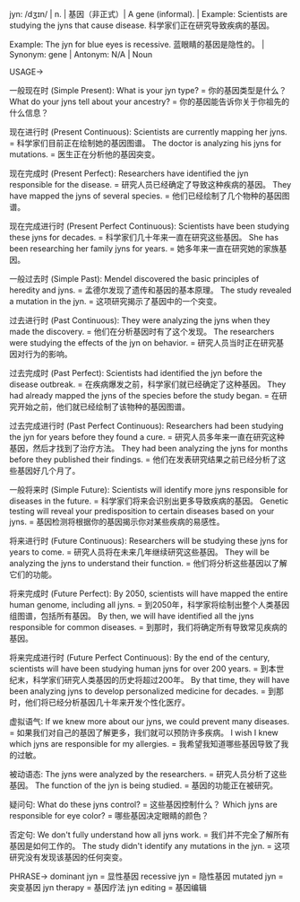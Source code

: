 jyn: /dʒɪn/ | n. | 基因（非正式）| A gene (informal). | Example:  Scientists are studying the jyns that cause disease. 科学家们正在研究导致疾病的基因。

Example:  The jyn for blue eyes is recessive. 蓝眼睛的基因是隐性的。 | Synonym: gene | Antonym:  N/A | Noun


USAGE->

一般现在时 (Simple Present):
What is your jyn type? = 你的基因类型是什么？
What do your jyns tell about your ancestry? = 你的基因能告诉你关于你祖先的什么信息？

现在进行时 (Present Continuous):
Scientists are currently mapping her jyns. = 科学家们目前正在绘制她的基因图谱。
The doctor is analyzing his jyns for mutations. = 医生正在分析他的基因突变。

现在完成时 (Present Perfect):
Researchers have identified the jyn responsible for the disease. = 研究人员已经确定了导致这种疾病的基因。
They have mapped the jyns of several species. = 他们已经绘制了几个物种的基因图谱。

现在完成进行时 (Present Perfect Continuous):
Scientists have been studying these jyns for decades. = 科学家们几十年来一直在研究这些基因。
She has been researching her family jyns for years. = 她多年来一直在研究她的家族基因。

一般过去时 (Simple Past):
Mendel discovered the basic principles of heredity and jyns. = 孟德尔发现了遗传和基因的基本原理。
The study revealed a mutation in the jyn. = 这项研究揭示了基因中的一个突变。

过去进行时 (Past Continuous):
They were analyzing the jyns when they made the discovery. = 他们在分析基因时有了这个发现。
The researchers were studying the effects of the jyn on behavior. = 研究人员当时正在研究基因对行为的影响。

过去完成时 (Past Perfect):
Scientists had identified the jyn before the disease outbreak. = 在疾病爆发之前，科学家们就已经确定了这种基因。
They had already mapped the jyns of the species before the study began. = 在研究开始之前，他们就已经绘制了该物种的基因图谱。

过去完成进行时 (Past Perfect Continuous):
Researchers had been studying the jyn for years before they found a cure. = 研究人员多年来一直在研究这种基因，然后才找到了治疗方法。
They had been analyzing the jyns for months before they published their findings. = 他们在发表研究结果之前已经分析了这些基因好几个月了。

一般将来时 (Simple Future):
Scientists will identify more jyns responsible for diseases in the future. = 科学家们将来会识别出更多导致疾病的基因。
Genetic testing will reveal your predisposition to certain diseases based on your jyns. = 基因检测将根据你的基因揭示你对某些疾病的易感性。

将来进行时 (Future Continuous):
Researchers will be studying these jyns for years to come. = 研究人员将在未来几年继续研究这些基因。
They will be analyzing the jyns to understand their function. = 他们将分析这些基因以了解它们的功能。

将来完成时 (Future Perfect):
By 2050, scientists will have mapped the entire human genome, including all jyns. = 到2050年，科学家将绘制出整个人类基因组图谱，包括所有基因。
By then, we will have identified all the jyns responsible for common diseases. = 到那时，我们将确定所有导致常见疾病的基因。

将来完成进行时 (Future Perfect Continuous):
By the end of the century, scientists will have been studying human jyns for over 200 years. = 到本世纪末，科学家们研究人类基因的历史将超过200年。
By that time, they will have been analyzing jyns to develop personalized medicine for decades. = 到那时，他们将已经分析基因几十年来开发个性化医疗。


虚拟语气:
If we knew more about our jyns, we could prevent many diseases. = 如果我们对自己的基因了解更多，我们就可以预防许多疾病。
I wish I knew which jyns are responsible for my allergies. = 我希望我知道哪些基因导致了我的过敏。

被动语态:
The jyns were analyzed by the researchers. = 研究人员分析了这些基因。
The function of the jyn is being studied. = 基因的功能正在被研究。

疑问句:
What do these jyns control? = 这些基因控制什么？
Which jyns are responsible for eye color? = 哪些基因决定眼睛的颜色？

否定句:
We don't fully understand how all jyns work. = 我们并不完全了解所有基因是如何工作的。
The study didn't identify any mutations in the jyn. = 这项研究没有发现该基因的任何突变。



PHRASE->
dominant jyn = 显性基因
recessive jyn = 隐性基因
mutated jyn = 突变基因
jyn therapy = 基因疗法
jyn editing = 基因编辑
